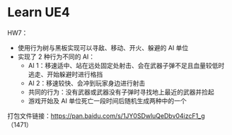 # Learn UE4

HW7：

* 使用行为树与黑板实现可以寻敌、移动、开火、躲避的 AI 单位
* 实现了 2 种行为不同的 AI：
  * AI 1：移速适中、站在远处固定处射击、会在武器子弹不足且血量较低时逃走、开始躲避时进行格挡
  * AI 2：移速较快、会冲到玩家身边进行射击
  * 共同的行为：没有武器或武器没有子弹时寻找地上最近的武器并捡起
  * 游戏开始及 AI 单位死亡一段时间后随机生成两种中的一个

打包文件链接：https://pan.baidu.com/s/1JY0SDwluQeDbv04izcF1_g （1471）




